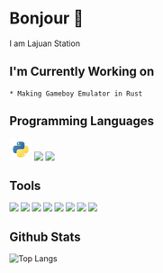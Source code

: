 # Bonjour :wave:
I am Lajuan Station

## I'm Currently Working on

 <!--* Intel 8080 CPU Emulator in C-->
<!-- * Learning Go
    * Tic-Tac-Toe game in Go with GUI and AI -->
    * Making Gameboy Emulator in Rust
<!-- * Learning TypeScript -->

## Programming Languages

<p>
<!-- Python -->
<img src="https://raw.githubusercontent.com/github/explore/80688e429a7d4ef2fca1e82350fe8e3517d3494d/topics/python/python.png" alt="Python" height="40">
<!-- C -->
<img  src="https://cdn.jsdelivr.net/gh/devicons/devicon/icons/c/c-original.svg" height = "40">
<!-- Java -->
<img  src="https://cdn.jsdelivr.net/gh/devicons/devicon/icons/java/java-original.svg" height = "40">
</p>

## Tools
<p>
<!-- Amtel Studio-->
<img src="https://www.it.unlv.edu/sites/default/files/styles/250_width/public/sites/default/files/assets/software/logos/atmel_studio.png?itok=bO_6oTM6" height="40">
<!-- VS Code -->
<img src="https://upload.wikimedia.org/wikipedia/commons/thumb/2/2d/Visual_Studio_Code_1.18_icon.svg/1200px-Visual_Studio_Code_1.18_icon.svg.png" height="40">

<!-- Eclipse -->
<img src="https://cdn.freebiesupply.com/logos/large/2x/eclipse-11-logo-png-transparent.png" height="40">

<!-- Intellij -->
<img src="https://upload.wikimedia.org/wikipedia/commons/thumb/9/9c/IntelliJ_IDEA_Icon.svg/1200px-IntelliJ_IDEA_Icon.svg.png" height="40">

<!-- Arduino -->
<img src="https://upload.wikimedia.org/wikipedia/commons/thumb/8/87/Arduino_Logo.svg/1024px-Arduino_Logo.svg.png" height="40">

<!-- Git -->
<img src="https://git-scm.com/images/logos/downloads/Git-Icon-1788C.png" height="40">

<!-- GitHub-->
<img src="https://upload.wikimedia.org/wikipedia/commons/thumb/9/91/Octicons-mark-github.svg/2048px-Octicons-mark-github.svg.png" height="40">

<!-- Multisim -->
<img src="https://blog.digilentinc.com/wp-content/uploads/2015/01/184_multisim_app_icon_ill-600x594.png" height="40">




</p>


## Github Stats

![Top Langs](https://github-readme-stats.vercel.app/api/top-langs/?username=WuGambinos&theme=github_dark)







<!--
**WuGambinos/WuGambinos** is a ✨ _special_ ✨ repository because its `README.md` (this file) appears on your GitHub profile.

Here are some ideas to get you started:

- 🔭 I’m currently working on ...
- 🌱 I’m currently learning ...
- 👯 I’m looking to collaborate on ...
- 🤔 I’m looking for help with ...
- 💬 Ask me about ...
- 📫 How to reach me: ...
- 😄 Pronouns: ...
- ⚡ Fun fact: ...
-->
